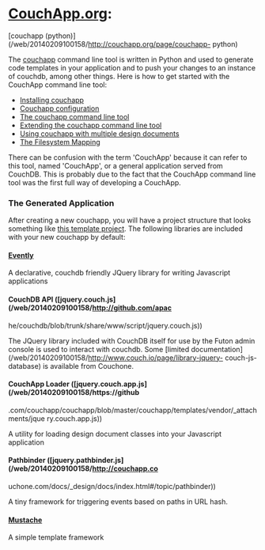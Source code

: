 # **[CouchApp.org](/web/20140209100158/http://couchapp.org/page/index):**
[couchapp (python)](/web/20140209100158/http://couchapp.org/page/couchapp-
python)

The [couchapp](/web/20140209100158/http://couchapp.org/page/couchapp-python)
command line tool is written in Python and used to generate code templates in
your application and to push your changes to an instance of couchdb, among
other things. Here is how to get started with the CouchApp command line tool:

  * [Installing couchapp](/web/20140209100158/http://couchapp.org/page/installing)
  * [Couchapp configuration](/web/20140209100158/http://couchapp.org/page/couchapp-config)
  * [The couchapp command line tool](/web/20140209100158/http://couchapp.org/page/couchapp-usage)
  * [Extending the couchapp command line tool](/web/20140209100158/http://couchapp.org/page/couchapp-extend)
  * [Using couchapp with multiple design documents](/web/20140209100158/http://couchapp.org/page/multiple-design-docs)
  * [The Filesystem Mapping](/web/20140209100158/http://couchapp.org/page/filesystem-mapping)

There can be confusion with the term 'CouchApp' because it can refer to this
tool, named 'CouchApp', or a general application served from CouchDB. This is
probably due to the fact that the CouchApp command line tool was the first
full way of developing a CouchApp.

### The Generated Application

After creating a new couchapp, you will have a project structure that looks
something like [this template
project](/web/20140209100158/https://github.com/jchris/proto). The following
libraries are included with your new couchapp by default:

#### [Evently](/web/20140209100158/http://couchapp.org/page/evently)

A declarative, couchdb friendly JQuery library for writing Javascript
applications

#### CouchDB API ([jquery.couch.js](/web/20140209100158/http://github.com/apac
he/couchdb/blob/trunk/share/www/script/jquery.couch.js))

The JQuery library included with CouchDB itself for use by the Futon admin
console is used to interact with couchdb. Some [limited
documentation](/web/20140209100158/http://www.couch.io/page/library-jquery-
couch-js-database) is available from Couchone.

#### CouchApp Loader ([jquery.couch.app.js](/web/20140209100158/https://github
.com/couchapp/couchapp/blob/master/couchapp/templates/vendor/_attachments/jque
ry.couch.app.js))

A utility for loading design document classes into your Javascript application

#### Pathbinder ([jquery.pathbinder.js](/web/20140209100158/http://couchapp.co
uchone.com/docs/_design/docs/index.html#/topic/pathbinder))

A tiny framework for triggering events based on paths in URL hash.

#### [Mustache](/web/20140209100158/https://github.com/janl/mustache.js)

A simple template framework

